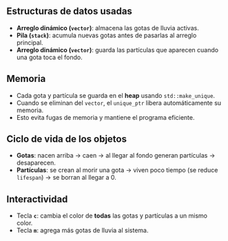 ## Estructuras de datos usadas

-   **Arreglo dinámico (`vector`)**: almacena las gotas de lluvia
    activas.
-   **Pila (`stack`)**: acumula nuevas gotas antes de pasarlas al
    arreglo principal.
-   **Arreglo dinámico (`vector`)**: guarda las partículas que aparecen
    cuando una gota toca el fondo.

## Memoria

-   Cada gota y partícula se guarda en el **heap** usando
    `std::make_unique`.
-   Cuando se eliminan del `vector`, el `unique_ptr` libera
    automáticamente su memoria.
-   Esto evita fugas de memoria y mantiene el programa eficiente.

## Ciclo de vida de los objetos

-   **Gotas**: nacen arriba → caen → al llegar al fondo generan
    partículas → desaparecen.
-   **Partículas**: se crean al morir una gota → viven poco tiempo (se
    reduce `lifespan`) → se borran al llegar a 0.

## Interactividad

-   Tecla **`c`**: cambia el color de **todas** las gotas y partículas a
    un mismo color.
-   Tecla **`m`**: agrega más gotas de lluvia al sistema.
